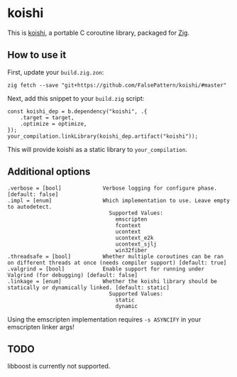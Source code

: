 # koishi

This is [koishi](https://github.com/taisei-project/koishi), a portable C coroutine library, packaged for [Zig](https://ziglang.org/).

## How to use it

First, update your `build.zig.zon`:

```shell
zig fetch --save "git+https://github.com/FalsePattern/koishi/#master"
```

Next, add this snippet to your `build.zig` script:

```zig
const koishi_dep = b.dependency("koishi", .{
    .target = target,
    .optimize = optimize,
});
your_compilation.linkLibrary(koishi_dep.artifact("koishi"));
```

This will provide koishi as a static library to `your_compilation`.

## Additional options

```
.verbose = [bool]             Verbose logging for configure phase. [default: false]
.impl = [enum]                Which implementation to use. Leave empty to autodetect.
                                Supported Values:
                                  emscripten
                                  fcontext
                                  ucontext
                                  ucontext_e2k
                                  ucontext_sjlj
                                  win32fiber
.threadsafe = [bool]          Whether multiple coroutines can be ran on different threads at once (needs compiler support) [default: true]
.valgrind = [bool]            Enable support for running under Valgrind (for debugging) [default: false]
.linkage = [enum]             Whether the koishi library should be statically or dynamically linked. [default: static]
                                Supported Values:
                                  static
                                  dynamic
```

Using the emscripten implementation requires `-s ASYNCIFY` in your emscripten linker args!

## TODO

libboost is currently not supported. 